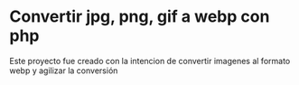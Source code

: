 # Convertir jpg, png, gif a webp con php
Este proyecto fue creado con la intencion de convertir imagenes al formato webp y agilizar la conversión
